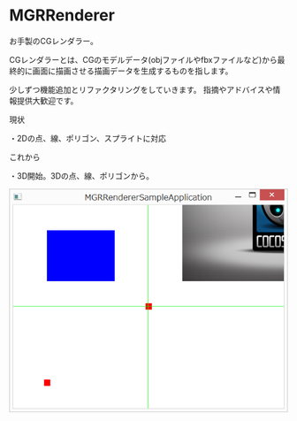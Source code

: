 # MGRRenderer

お手製のCGレンダラー。

CGレンダラーとは、CGのモデルデータ(objファイルやfbxファイルなど)から最終的に画面に描画させる描画データを生成するものを指します。

少しずつ機能追加とリファクタリングをしていきます。
指摘やアドバイスや情報提供大歓迎です。

現状

・2Dの点、線、ポリゴン、スプライトに対応

これから

・3D開始。3Dの点、線、ポリゴンから。


 ![スクリーンショット](screenshot.png "スクリーンショット")
